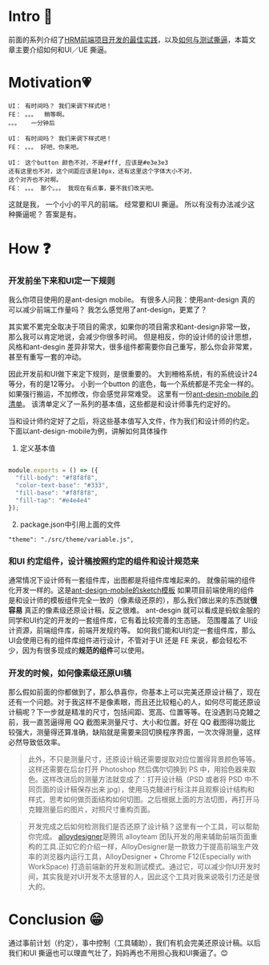 # Intro 🐯
前面的系列介绍了[HRM前端项目开发的最佳实践](https://github.com/renliwo/hrm-fe-best-practice)，以及[如何与测试撕逼](https://github.com/renliwo/hrm-doctor)，本篇文章主要介绍如何和UI／UE 撕逼。

# Motivation💗
```
UI： 有时间吗？ 我们来调下样式吧！
FE： 。。。  稍等啊。
。。。   一分钟后

UI： 有时间吗？ 我们来调下样式吧！
FE： 。。。 好吧，你来吧。

UI： 这个button 颜色不对，不是#fff, 应该是#e3e3e3
还有这里也不对，这个间距应该是10px，还有这里这个字体大小不对，
这个对齐也不对啊。
FE： 。。。 那个。。。 我现在有点事，要不我们改天吧。

```
这就是我， 一个小小的平凡的前端。 经常要和UI 撕逼。
所以有没有办法减少这种撕逼呢？
答案是有。
# How ❓
### 开发前坐下来和UI定一下规则
我么你项目使用的是ant-design mobile。 有很多人问我：使用ant-design 真的可以减少前端工作量吗？ 我怎么感觉用了ant-design，更累了？

其实累不累完全取决于项目的需求，如果你的项目需求和ant-design非常一致，那么我可以肯定地说，会减少你很多时间。 但是相反，你的设计师的设计思想，风格和ant-desgin 差异非常大，很多组件都需要你自己重写，那么你会非常累，甚至有重写一套的冲动。

因此开发前和UI做下来定下规则，是很重要的。 大到柵格系统，有的系统设计24等分，有的是12等分。 小到一个button 的底色，每一个系统都是不完全一样的。如果强行搬运，不加修改，你会感觉非常难受。
这里有一份[ant-desin-mobile 的清单](https://github.com/ant-design/ant-design-mobile/blob/master/components/style/themes/default.less)。 该清单定义了一系列的基本值，这些都是和设计师事先约定好的。

当和设计师约定好了之后，将这些基本值写入文件，作为我们和设计师的约定。 下面以ant-design-mobile为例，讲解如何具体操作
1. 定义基本值

```js

module.exports = () => ({
  "fill-body": "#f8f8f8",
  "color-text-base": "#333",
  "fill-base": "#f8f8f8",
  "fill-tap": "#e4e4e4"
});

```

2. package.json中引用上面的文件

```
"theme": "./src/theme/variable.js",
```

### 和UI 约定组件，设计稿按照约定的组件和设计规范来
通常情况下设计师有一套组件库，出图都是将组件库堆起来的。 就像前端的组件化开发一样的。这是[ant-design-mobile的sketch模板](https://github.com/ant-design/ant-design/releases/download/resource/Ant.Design.Mobile.Template.sketch)
如果项目前端使用的组件是和设计师的模板组件完全一致的（像素级还原的），那么我们做出来的东西就**很容易** 真正的像素级还原设计稿，反之很难。
ant-desgin 就可以看成是蚂蚁金服的同学和UI约定的开发的一套组件库，它有着比较完善的生态链。 范围覆盖了 UI设计资源，前端组件库，前端开发规约等。
如何我们能和UI约定一套组件库，那么UI会使用已有的组件库组件进行设计，不管对于UI 还是 FE 来说，都会轻松不少，因为有很多现成的**规范的组件**可以使用。

### 开发的时候，如何像素级还原UI稿
那么假如前面的你都做到了，那么恭喜你，你基本上可以完美还原设计稿了，现在还有一个问题。对于我这样不是像素眼，而且还比较粗心的人，如何尽可能还原设计稿呢？下一步就是精准的尺寸，包括间距、宽高、位置等等。在没遇到马克鳗之前，我一直苦逼得用 QQ 截图来测量尺寸、大小和位置。好在 QQ 截图得功能比较强大，测量得还算准确，缺陷就是需要来回切换程序界面，一次次得测量，这样必然导致低效率。

> 此外，不只是测量尺寸，还原设计稿还需要提取对应位置得背景颜色等等。这样还需要在后台打开 Photoshop 然后偶尔切换到 PS 中，用拾色器来取色。这样改进后的测量方法就变成了：打开设计稿（PSD 或者将 PSD 中不同页面的设计稿保存出来 jpg），使用马克鳗进行标注并且观察设计结构和样式，思考如何做页面结构如何切图。之后根据上面的方法切图，再打开马克鳗测量后的图片，对照尺寸重构页面。

> 开发完成之后如何检测我们是否还原了设计稿？这里有一个工具，可以帮助你完成。 [alloydesigner](https://github.com/AlloyTeam/AlloyDesigner)是腾讯 alloyteam 团队开发的用来辅助前端页面重构的工具.正如它的介绍一样，AlloyDesigner是一款致力于提高前端生产效率的浏览器内运行工具，AlloyDesigner + Chrome F12(Especially with WorkSpace) 打造前端新的开发和测试模式。通过它，可以减少你UI开发时间，其实我是对UI开发不太感冒的人，因此这个工具对我来说吸引力还是很大的。

# Conclusion 😁
通过事前计划（约定），事中控制（工具辅助），我们有机会完美还原设计稿。以后我们和UI 撕逼也可以理直气壮了，妈妈再也不用担心我和UI撕逼了。😊
